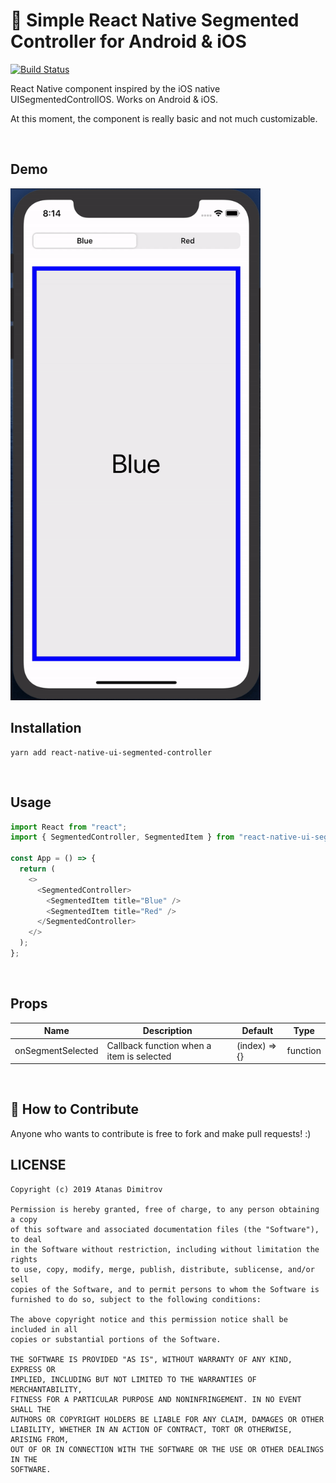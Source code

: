# 🚀 Simple React Native Segmented Controller for Android & iOS

[![Build Status](https://travis-ci.com/Seishin/react-native-ui-segmented-controller.svg?token=pkqXMMFqxb7ui46CxL6b&branch=master)](https://travis-ci.com/Seishin/react-native-ui-segmented-controller)

React Native component inspired by the iOS native UISegmentedControlIOS.
Works on Android & iOS.

At this moment, the component is really basic and not much customizable.

<br />

## Demo

<img src="https://github.com/Seishin/react-native-ui-segmented-controller/raw/master/Example/screenshots/demo.gif" width="400" />

## Installation

```shell
yarn add react-native-ui-segmented-controller
```

<br />

## Usage

```javascript
import React from "react";
import { SegmentedController, SegmentedItem } from "react-native-ui-segmented-controller";

const App = () => {
  return (
    <>
      <SegmentedController>
        <SegmentedItem title="Blue" />
        <SegmentedItem title="Red" />
      </SegmentedController>
    </>
  );
};
```

<br />

## Props

| Name              | Description                               | Default       | Type     |
| ----------------- | ----------------------------------------- | ------------- | -------- |
| onSegmentSelected | Callback function when a item is selected | (index) => {} | function |

<br />

## 👏 How to Contribute

Anyone who wants to contribute is free to fork and make pull requests! :)

## LICENSE

```
Copyright (c) 2019 Atanas Dimitrov

Permission is hereby granted, free of charge, to any person obtaining a copy
of this software and associated documentation files (the "Software"), to deal
in the Software without restriction, including without limitation the rights
to use, copy, modify, merge, publish, distribute, sublicense, and/or sell
copies of the Software, and to permit persons to whom the Software is
furnished to do so, subject to the following conditions:

The above copyright notice and this permission notice shall be included in all
copies or substantial portions of the Software.

THE SOFTWARE IS PROVIDED "AS IS", WITHOUT WARRANTY OF ANY KIND, EXPRESS OR
IMPLIED, INCLUDING BUT NOT LIMITED TO THE WARRANTIES OF MERCHANTABILITY,
FITNESS FOR A PARTICULAR PURPOSE AND NONINFRINGEMENT. IN NO EVENT SHALL THE
AUTHORS OR COPYRIGHT HOLDERS BE LIABLE FOR ANY CLAIM, DAMAGES OR OTHER
LIABILITY, WHETHER IN AN ACTION OF CONTRACT, TORT OR OTHERWISE, ARISING FROM,
OUT OF OR IN CONNECTION WITH THE SOFTWARE OR THE USE OR OTHER DEALINGS IN THE
SOFTWARE.
```
